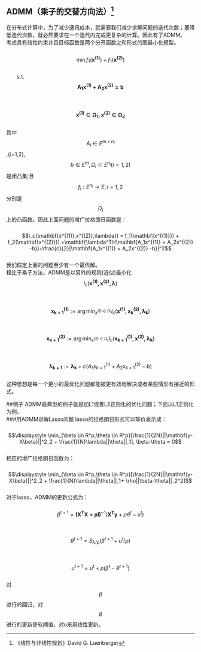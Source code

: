 ## ADMM（乘子的交替方向法）[^1]

在分布式计算中，为了减少通讯成本，就需要我们减少求解问题的迭代次数；要降低迭代次数，就必然要求在一个迭代内完成更复杂的计算。因此有了ADMM。  
考虑具有线性约束并且目标函数是两个分开函数之和形式的图最小化模型。  
  $$\min f_1(\mathbf{x^{(1)}})+f_1(\mathbf{x^{(2)}})$$  
  s.t. $$\mathbf{A_1x^{(1)} + A_2x^{(2)} = b}$$  
    $$\mathbf{x^{(1)} \in \Omega_1,x^{(2)} \in \Omega_2}$$  
其中$$A_i \in E^{m\times n_i}$$,{i=1,2},$$b \in E^m, \Omega_i \subset E^{n_i}(i=1,2)$$是闭凸集;且$$f_i:E^{n_i} \to E, i=1,2$$分别是$$\Omega_i$$上的凸函数。因此上面问题的增广拉格朗日函数是：  
  $$l_c(\mathbf{x^{(1)},x^{(2)},\lambda}) = f_1(\mathbf{x^{(1)}}) + f_2(\mathbf{x^{(2)}}) +\mathbf{\lambda^T}(\mathbf{A_1x^{(1)} + A_2x^{(2)} -b})+\frac{c}{2}|\mathbf{A_1x^{(1)} + A_2x^{(2)} -b}|^2$$  
我们假定上面的问题至少有一个最优解。  
相比于乘子方法，ADMM是以另外的规则\(近似\)最小化$$l_c(\mathbf{x^{(1)},x^{(2)},\lambda}) $$  
  $$\mathbf{x_{k+1}^{(1)}}:= \arg \min_{x^{(1)\in \Omega_1}}l_c(\mathbf{x^{(1)},x_k^{(2)},\lambda_k})$$  
  $$\mathbf{x_{k+1}^{(2)}}:= \arg \min_{x^{(2)\in \Omega_2}}l_c(\mathbf{x_{k+1}^{(1)},x^{(2)},\lambda_k})$$  
  $$\mathbf{\lambda_{k+1}}:= \mathbf{\lambda_{k}} + c(A_1x_{k+1}^{(1)} + A_2x_{k+1}^{(2)} -b)$$  
这种思想是每一个更小的最优化问题都能被更有效地解决或者某些情形有接近的形式。

##例子
ADMM最典型的例子就是加L1或者L2正则化的优化问题；下面以L1正则化为例。    
###用ADMM求解Lasso问题
lasso的拉格朗日形式可以等价表示成：  
&emsp;&emsp;$$\displaystyle \min_{\beta \in R^p,\theta \in R^p}[\frac{1}{2N}||\mathbf{y-X\beta}||^2_2 + \frac{1}{N}\lambda||\theta||_1],  \beta-\theta = 0$$   
相应的增广拉格朗日函数为：  
&emsp;&emsp;$$\displaystyle \min_{\beta \in R^p,\theta \in R^p}[\frac{1}{2N}||\mathbf{y-X\beta}||^2_2 + \frac{1}{N}\lambda||\theta||_1+ \rho||\beta-\theta||_2^2]$$     
对于lasso，ADMM的更新公式为：   
&emsp;&emsp;$$\beta^{t+1} = \mathbf{(X^TX+\rho I)}^{-1}(\mathbf{X^Ty}+\rho \theta^t - u^t)$$     
&emsp;&emsp;$$\theta^{t+1} = S_{\lambda / \rho}(\beta^{t+1} + u^t/\rho)$$   
&emsp;&emsp;$$u^{t+1} =u^t +  \rho(\beta^{t} - \theta^{t+1})$$   
对$$\beta$$进行岭回归，对$$\theta$$进行的更新是软阈值，对u采用线性更新。  
[^1]: 《线性与非线性规划》David G. Luenberger


